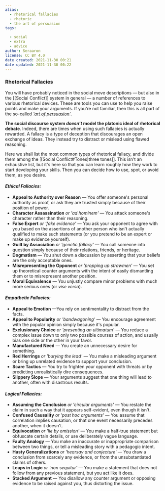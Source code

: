 ```yaml
---
alias:
  - rhetorical fallacies
  - rhetoric
  - the art of persuasion
tags:

  - social
  - extra
  - advice
author: Seraaron
license: CC BY 4.0
date created: 2021-11-30 00:21
date updated: 2021-11-30 00:22
---
```


### Rhetorical Fallacies

You will have probably noticed in the social move descriptions — but also in the [[Social Conflict]] system in general — a number of references to various rhetorical devices. These are tools you can use to help you raise points and make your arguments. If you're not familiar, then this is all part of the so-called _['art of persuasion'](https://en.wikipedia.org/wiki/Rhetoric)_.

**The social discourse system _doesn't_ model the platonic ideal of rhetorical debate**. Indeed, there are times when using such fallacies is actually rewarded. A fallacy is a type of deception that  discourages an open exchange of ideas. They instead try to distract or mislead using flawed reasoning.

Here we shall list the most common types of rhetorical fallacy, and divide them among the [[Social Conflict#Tones|three tones]]. This isn't an exhaustive list, but it's here so that you can learn roughly how they work to start developing your skills. Then you can decide how to use, spot, or avoid them, as you desire.

#### _Ethical Fallacies:_

- **Appeal to Authority over Reason** — You offer someone's personal authority as proof, or ask they are trusted simply because of their position of power.
- **Character Assassination** _or 'ad hominem'_ — You attack someone's character rather than their reasoning.
- **False Expert** _or 'fake evidence'_ — You ask your opponent to agree with you based on the assertions of another person who isn't actually qualified to make such statements (or you pretend to be an expert or make up evidence yourself).
- **Guilt by Association** _or 'genetic fallacy'_ — You call someone into question simply because of their relations, friends, or heritage.
- **Dogmatism** — You shut down a discussion by asserting that your beliefs are the only acceptable ones.
- **Misrepresenting the Opponent** _or 'propping up strawmen'_ — You set up theoretical counter arguments with the intent of easily dismantling them or to misrepresent another position.
- **Moral Equivalence** — You unjustly compare minor problems with much more serious ones (or _vise versa_).

#### _Empathetic Fallacies:_

- **Appeal to Emotion** —You rely on sentimentality to distract from the facts.
- **Appeal to Popularity** _or 'bandwagoning'_ — You encourage agreement with the popular opinion simply because it's popular.
- **Exclusionary Choice** _or 'presenting an ultimatum'_ — You reduce a complex issue down to only two possible courses of action, and usually bias one side or the other in your favor.
- **Manufactured Need** — You create an unnecessary desire for something.
- **Red Herrings** _or 'burying the lead'_ — You make a misleading argument or bring up unrelated evidence to support your conclusion.
- **Scare Tactics** — You try to frighten your opponent with threats or by predicting unrealistically dire consequences.
- **Slippery Slope** — Your arguments suggest that one thing will lead to another, often with disastrous results.

#### _Logical Fallacies:_

- **Assuming the Conclusion** _or 'circular arguments'_ — You restate the claim in such a way that it appears self-evident, even though it isn't.
- **Confused Causality** _or 'post hoc arguments'_ — You assume that correlation implies causation, or that one event necessarily precedes another, when it doesn't.
- **Equivocation** _or 'lie by omission'_ — You make a half-true statement but obfuscate certain details, or use deliberately vague language.
- **Faulty Analogy** — You make an inaccurate or inappropriate comparison between two things, or tell a misleading story with a pedagogic intent.
- **Hasty Generalizations** _or 'hearsay and conjecture'_ — You draw a conclusion from scarcely any evidence, or from the unsubstantiated claims of others.
- **Leaps in Logic** _or 'non sequitur'_ — You make a statement that does not follow from any previous statement, but you act like it does.
- **Stacked Argument** — You disallow any counter argument or opposing evidence to be raised against you, thus distorting the issue.
